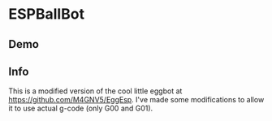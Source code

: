 # ESPBallBot

## Demo

## Info

This is a modified version of the cool little eggbot at
https://github.com/M4GNV5/EggEsp. I've made some modifications
to allow it to use actual g-code (only G00 and G01).

